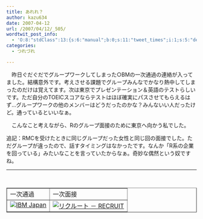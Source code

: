 ```yaml
---
title: あれれ？
author: kazu634
date: 2007-04-12
url: /2007/04/12/_505/
wordtwit_post_info:
  - 'O:8:"stdClass":13:{s:6:"manual";b:0;s:11:"tweet_times";i:1;s:5:"delay";i:0;s:7:"enabled";i:1;s:10:"separation";s:2:"60";s:7:"version";s:3:"3.7";s:14:"tweet_template";b:0;s:6:"status";i:2;s:6:"result";a:0:{}s:13:"tweet_counter";i:2;s:13:"tweet_log_ids";a:1:{i:0;i:2879;}s:9:"hash_tags";a:0:{}s:8:"accounts";a:1:{i:0;s:7:"kazu634";}}'
categories:
  - つれづれ

---
```

<div class="section">
<p>
    　昨日ぐだぐだでグループワークしてしまった○BMの一次通過の連絡が入ってました。結構意外です。考えさせる課題でグループみんなでかなり熱中してしまったのだけは覚えてます。次は東京でプレゼンテーション＆英語のテストらしいです。ただ自分のTOEICスコアならテストはほぼ確実にパスさせてもらえるはず…グループワークの他のメンバーはどうだったのかな？みんないい人だったけど。通っているといいなぁ。
</p>
  
<p>
    　こんなこと考えながら、Rのグループ面接のために東京へ向かう私でした。
</p>
  
<p>
    追記：RMCを受けたときに同じグループだった女性と同じ回の面接でした。ただグループが違ったので、話すタイミングはなかったです。なんか「R系の企業を回っている」みたいなことを言っていたからなぁ。奇妙な偶然という奴ですね。
</p>
  
<hr />
  
<center>
<br /> 
    
<table cellspacing="0" cellpadding="2" border="1">
<tr valign="top">
<td>
          一次通過
</td>
        
<td>
          一次面接
</td>
</tr>
      
<tr valign="top">
<td>
<a href="http://www.ibm.com/jp/" onclick="__gaTracker('send', 'event', 'outbound-article', 'http://www.ibm.com/jp/', '');" target="_blank"><img alt="IBM Japan" src="http://img.simpleapi.net/small/http://www.ibm.com/jp/" border="0" /></a>
</td>
        
<td>
<a href="http://www.recruit.jp/" onclick="__gaTracker('send', 'event', 'outbound-article', 'http://www.recruit.jp/', '');" target="_blank"><img alt="リクルート － RECRUIT" src="http://img.simpleapi.net/small/http://www.recruit.jp/" border="0" /></a>
</td>
</tr>
</table>
    
<p>
</center> </div>